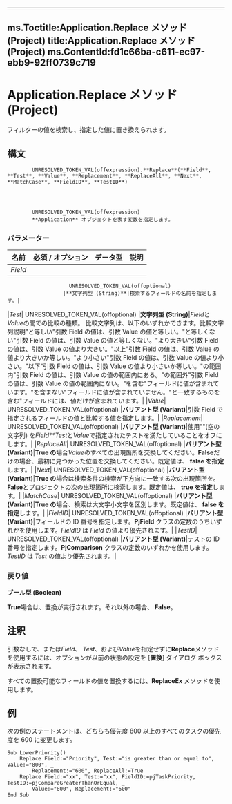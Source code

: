 

---
ms.Toctitle:Application.Replace メソッド (Project)
title:Application.Replace メソッド (Project)
ms.ContentId:fd1c66ba-c611-ec97-ebb9-92ff0739c719
---
# Application.Replace メソッド (Project)




フィルターの値を検索し、指定した値に置き換えられます。

## 構文

            UNRESOLVED_TOKEN_VAL(offexpression).**Replace**(**Field**, **Test**, **Value**, **Replacement**, **ReplaceAll**, **Next**, **MatchCase**, **FieldID**, **TestID**)




            UNRESOLVED_TOKEN_VAL(offexpression)
            **Application** オブジェクトを表す変数を指定します。

### パラメーター

|**名前**|**必須 / オプション**|**データ型**|**説明**|
|---|---|---|---|
|*Field*|
                        UNRESOLVED_TOKEN_VAL(offoptional)
                      |**文字列型 (String)**|検索するフィールドの名前を指定します。|
|*Test*|
                        UNRESOLVED_TOKEN_VAL(offoptional)
                      |**文字列型 (String)**|*Field*と*Value*の間での比較の種類。 比較文字列は、以下のいずれかできます。比較文字列説明"と等しい"引数 Field の値は、引数 Value の値と等しい。"と等しくない"引数 Field の値は、引数 Value の値と等しくない。"より大きい"引数 Field の値は、引数 Value の値より大きい。"以上"引数 Field の値は、引数 Value の値より大きいか等しい。"より小さい"引数 Field の値は、引数 Value の値より小さい。"以下"引数 Field の値は、引数 Value の値より小さいか等しい。"の範囲内"引数 Field の値は、引数 Value の値の範囲内にある。"の範囲外"引数 Field の値は、引数 Value の値の範囲内にない。"を含む"フィールドに値が含まれています。"を含まない"フィールドに値が含まれていません。"と一致するものを含む"フィールドには、値だけが含まれています。|
|*Value*|
                        UNRESOLVED_TOKEN_VAL(offoptional)
                      |**バリアント型 (Variant)**|引数 Field で指定されるフィールドの値と比較する値を指定します。|
|*Replacement*|
                        UNRESOLVED_TOKEN_VAL(offoptional)
                      |**バリアント型 (Variant)**|使用""(空の文字列) を*Field**Test*と*Value*で指定されたテストを満たしていることをオフにします。|
|*ReplaceAll*|
                        UNRESOLVED_TOKEN_VAL(offoptional)
                      |**バリアント型 (Variant)**|**True の**場合*Value*のすべての出現箇所を交換してください。**False**だけの場合、最初に見つかった位置を交換してください。既定値は、 **false を指定**します。|
|*Next*|
                        UNRESOLVED_TOKEN_VAL(offoptional)
                      |**バリアント型 (Variant)**|**True の**場合は検索条件の検索が下方向に一致する次の出現箇所を。**False**とプロジェクトの次の出現箇所に検索します。既定値は、 **true を指定**します。|
|*MatchCase*|
                        UNRESOLVED_TOKEN_VAL(offoptional)
                      |**バリアント型 (Variant)**|**True の**場合、検索は大文字小文字を区別します。既定値は、 **false を指定**します。|
|*FieldID*|
                        UNRESOLVED_TOKEN_VAL(offoptional)
                      |**バリアント型 (Variant)**|フィールドの ID 番号を指定します。**PjField** クラスの定数のうちいずれかを使用します。*FieldID* は *Field* の値より優先されます。|
|*TestID*|
                        UNRESOLVED_TOKEN_VAL(offoptional)
                      |**バリアント型 (Variant)**|テストの ID 番号を指定します。**PjComparison** クラスの定数のいずれかを使用します。*TestID* は *Test* の値より優先されます。|



### 戻り値
**ブール型 (Boolean)**



**True**場合は、置換が実行されます。それ以外の場合、 **False**。





## 注釈
引数なしで、または*Field*、 *Test*、および*Value*を指定せずに**Replace**メソッドを使用するには、オプションが以前の状態の設定を [**置換**] ダイアログ ボックスが表示されます。



すべての置換可能なフィールドの値を置換するには、**ReplaceEx** メソッドを使用します。



## 例
次の例のステートメントは、どちらも優先度 800 以上のすべてのタスクの優先度を 600 に変更します。

```vba
Sub LowerPriority() 
    Replace Field:="Priority", Test:="is greater than or equal to", Value:="800", _ 
        Replacement:="600", ReplaceAll:=True 
    Replace Field:="xx", Test:="xx", FieldID:=pjTaskPriority, TestID:=pjCompareGreaterThanOrEqual, _ 
        Value:="800", Replacement:="600" 
End Sub
```





